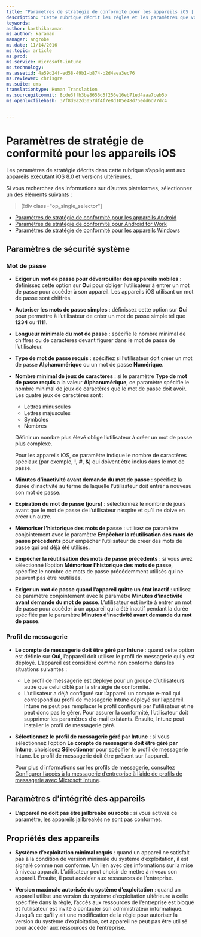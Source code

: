 ```yaml
---
title: "Paramètres de stratégie de conformité pour les appareils iOS | Microsoft Intune"
description: "Cette rubrique décrit les règles et les paramètres que vous pouvez définir dans une stratégie de conformité pour les appareils iOS."
keywords: 
author: karthikaraman
ms.author: karaman
manager: angrobe
ms.date: 11/14/2016
ms.topic: article
ms.prod: 
ms.service: microsoft-intune
ms.technology: 
ms.assetid: 4a59d24f-ed58-49b1-b874-b2d4aea3ec76
ms.reviewer: chrisgre
ms.suite: ems
translationtype: Human Translation
ms.sourcegitcommit: 8cde3ffb3be8656d5f256e16eb71ed4aaa7ceb5b
ms.openlocfilehash: 37f8d9a2d3057df4f7e8d105e48d75edd6d77dc4


---
```



# <a name="compliance-policy-settings-for-ios-devices-in-microsoft-intune"></a>Paramètres de stratégie de conformité pour les appareils iOS

Les paramètres de stratégie décrits dans cette rubrique s’appliquent aux appareils exécutant iOS 8.0 et versions ultérieures.

Si vous recherchez des informations sur d’autres plateformes, sélectionnez un des éléments suivants :
> [!div class="op_single_selector"]
- [Paramètres de stratégie de conformité pour les appareils Android](android-compliance-policy-settings-in-microsoft-intune.md)
- [Paramètres de stratégie de conformité pour Android for Work](afw-compliance-policy-settings-in-microsoft-intune)
- [Paramètres de stratégie de conformité pour les appareils Windows](windows-compliance-policy-settings-in-microsoft-intune.md)

## <a name="system-security-settings"></a>Paramètres de sécurité système
### <a name="password"></a>Mot de passe
- **Exiger un mot de passe pour déverrouiller des appareils mobiles** : définissez cette option sur **Oui** pour obliger l’utilisateur à entrer un mot de passe pour accéder à son appareil. Les appareils iOS utilisant un mot de passe sont chiffrés.

- **Autoriser les mots de passe simples** : définissez cette option sur **Oui** pour permettre à l’utilisateur de créer un mot de passe simple tel que **1234** ou **1111**.

-  **Longueur minimale du mot de passe** : spécifie le nombre minimal de chiffres ou de caractères devant figurer dans le mot de passe de l’utilisateur.

- **Type de mot de passe requis** : spécifiez si l’utilisateur doit créer un mot de passe **Alphanumérique** ou un mot de passe **Numérique**.

- **Nombre minimal de jeux de caractères** : si le paramètre **Type de mot de passe requis** a la valeur **Alphanumérique**, ce paramètre spécifie le nombre minimal de jeux de caractères que le mot de passe doit avoir. Les quatre jeux de caractères sont :
  -   Lettres minuscules
  -   Lettres majuscules
  -   Symboles
  -   Nombres

  Définir un nombre plus élevé oblige l’utilisateur à créer un mot de passe plus complexe.

  Pour les appareils iOS, ce paramètre indique le nombre de caractères spéciaux (par exemple, **!**, **#**, **&amp;**) qui doivent être inclus dans le mot de passe.

- **Minutes d’inactivité avant demande du mot de passe** : spécifiez la durée d’inactivité au terme de laquelle l’utilisateur doit entrer à nouveau son mot de passe.

- **Expiration du mot de passe (jours)** : sélectionnez le nombre de jours avant que le mot de passe de l’utilisateur n’expire et qu’il ne doive en créer un autre.

- **Mémoriser l’historique des mots de passe** : utilisez ce paramètre conjointement avec le paramètre **Empêcher la réutilisation des mots de passe précédents** pour empêcher l’utilisateur de créer des mots de passe qui ont déjà été utilisés.

- **Empêcher la réutilisation des mots de passe précédents** : si vous avez sélectionné l’option **Mémoriser l’historique des mots de passe**, spécifiez le nombre de mots de passe précédemment utilisés qui ne peuvent pas être réutilisés.

- **Exiger un mot de passe quand l’appareil quitte un état inactif** : utilisez ce paramètre conjointement avec le paramètre **Minutes d’inactivité avant demande du mot de passe**. L’utilisateur est invité à entrer un mot de passe pour accéder à un appareil qui a été inactif pendant la durée spécifiée par le paramètre **Minutes d’inactivité avant demande du mot de passe**.

### <a name="email-profile"></a>Profil de messagerie
- **Le compte de messagerie doit être géré par Intune** : quand cette option est définie sur **Oui**, l’appareil doit utiliser le profil de messagerie qui y est déployé. L’appareil est considéré comme non conforme dans les situations suivantes :
  - Le profil de messagerie est déployé pour un groupe d’utilisateurs autre que celui ciblé par la stratégie de conformité.
  - L’utilisateur a déjà configuré sur l’appareil un compte e-mail qui correspond au profil de messagerie Intune déployé sur l’appareil. Intune ne peut pas remplacer le profil configuré par l'utilisateur et ne peut donc pas le gérer. Pour assurer la conformité, l’utilisateur doit supprimer les paramètres d’e-mail existants. Ensuite, Intune peut installer le profil de messagerie géré.

- **Sélectionnez le profil de messagerie géré par Intune** : si vous sélectionnez l’option **Le compte de messagerie doit être géré par Intune**, choisissez **Sélectionner** pour spécifier le profil de messagerie Intune. Le profil de messagerie doit être présent sur l'appareil.

     Pour plus d’informations sur les profils de messagerie, consultez [Configurer l’accès à la messagerie d’entreprise à l’aide de profils de messagerie avec Microsoft Intune](configure-access-to-corporate-email-using-email-profiles-with-microsoft-intune.md).

## <a name="device-health-settings"></a>Paramètres d’intégrité des appareils

- **L’appareil ne doit pas être jailbreaké ou rooté** : si vous activez ce paramètre, les appareils jailbreakés ne sont pas conformes.

##  <a name="device-properties"></a>Propriétés des appareils
- **Système d’exploitation minimal requis** : quand un appareil ne satisfait pas à la condition de version minimale du système d’exploitation, il est signalé comme non conforme.
Un lien avec des informations sur la mise à niveau apparaît. L’utilisateur peut choisir de mettre à niveau son appareil. Ensuite, il peut accéder aux ressources de l’entreprise.

- **Version maximale autorisée du système d’exploitation** : quand un appareil utilise une version du système d’exploitation ultérieure à celle spécifiée dans la règle, l’accès aux ressources de l’entreprise est bloqué et l’utilisateur est invité à contacter son administrateur informatique. Jusqu’à ce qu’il y ait une modification de la règle pour autoriser la version du système d’exploitation, cet appareil ne peut pas être utilisé pour accéder aux ressources de l’entreprise.



<!--HONumber=Nov16_HO2-->


